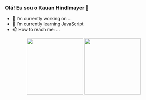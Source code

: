 ### Olá! Eu sou o Kauan Hindlmayer 👋

- 🔭 I’m currently working on ...
- 🌱 I’m currently learning JavaScript
- 📫 How to reach me: ...


<div align="center">
  <a href="https://github.com/kauanhindlmayer">
  <img height="180em" src="https://github-readme-stats.vercel.app/api?username=kauanhindlmayer&show_icons=true&theme=dark&include_all_commits=true&count_private=true"/>
  <img height="180em" src="https://github-readme-stats.vercel.app/api/top-langs/?username=kauanhindlmayer&layout=compact&langs_count=7&theme=dark"/>
</div>
